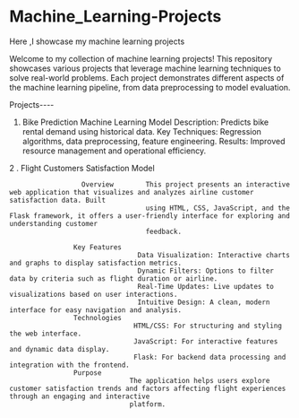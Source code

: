 # Machine_Learning-Projects
Here ,I showcase my machine learning projects


Welcome to my collection of machine learning projects! This repository showcases various projects that leverage machine learning techniques to solve real-world problems. Each project demonstrates different aspects of the machine learning pipeline, from data preprocessing to model evaluation.

Projects----
1. Bike Prediction Machine Learning Model
               Description:  Predicts bike rental demand using historical data.
               Key Techniques:  Regression algorithms, data preprocessing, feature engineering.
               Results:   Improved resource management and operational efficiency.


2 . Flight Customers Satisfaction Model 
                      
                      Overview        This project presents an interactive web application that visualizes and analyzes airline customer satisfaction data. Built 
                                      using HTML, CSS, JavaScript, and the Flask framework, it offers a user-friendly interface for exploring and understanding customer 
                                      feedback.

                    Key Features
                                    Data Visualization: Interactive charts and graphs to display satisfaction metrics.
                                    Dynamic Filters: Options to filter data by criteria such as flight duration or airline.
                                    Real-Time Updates: Live updates to visualizations based on user interactions.
                                    Intuitive Design: A clean, modern interface for easy navigation and analysis.
                    Technologies
                                   HTML/CSS: For structuring and styling the web interface.
                                   JavaScript: For interactive features and dynamic data display.
                                   Flask: For backend data processing and integration with the frontend.
                    Purpose
                                  The application helps users explore customer satisfaction trends and factors affecting flight experiences through an engaging and interactive 
                                  platform.





